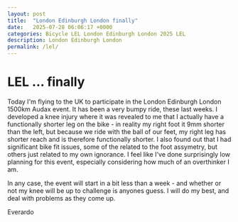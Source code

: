 ```yaml
---
layout: post
title:  "London Edinburgh London finally"
date:   2025-07-28 06:06:17 +0000
categories: Bicycle LEL London Edinburgh London 2025 LEL
description: London Edinburgh London
permalink: /lel/
---
```


# LEL ... finally

Today I'm flying to the UK to participate in the London Edinburgh London 1500km Audax event. It has been a very bumpy ride, these last weeks. I developed a knee injury where it was revealed to me that I actually have a functionally shorter leg on the bike - in reality my right foot it 9mm shorter than the left, but because we ride with the ball of our feet, my right leg has shorter reach and is therefore functionally shorter. I also found out that I had significant bike fit issues, some of the related to the foot assymetry, but others just related to my own ignorance. I feel like I've done surprisingly low planning for this event, especially considering how much of an overthinker I am.

In any case, the event will start in a bit less than a week - and whether or not my knee will be up to challenge is anyones guess. I will do my best, and deal with problems as they come up.

Everardo
